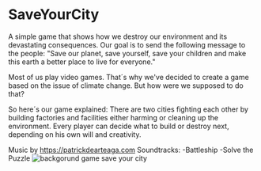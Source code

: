 # SaveYourCity
A simple game that shows how we destroy our environment and its devastating consequences.
Our goal is to send the following message to the people:
"Save our planet, save yourself, save your children and make this earth a better place to live for everyone."

Most of us play video games. That´s why we've decided to create a game based on the issue of climate change. But how were we
supposed to do that?

So here´s our game explained:
  There are two cities fighting each other by building factories and facilities either harming or cleaning up the environment.
  Every player can decide what to build or destroy next, depending on his own will and creativity.
  
  Music by https://patrickdearteaga.com
    Soundtracks: 
      -Battleship
      -Solve the Puzzle
![backgorund game save your city](https://user-images.githubusercontent.com/54740041/64067153-2a2d1f80-cc24-11e9-9f36-83a49230827b.png)
